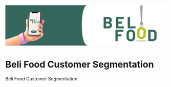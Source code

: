 <img src="https://github.com/ichwan97/Customer-Segmentation/blob/main/Add%20a%20heading.png" />

# Beli Food Customer Segmentation 

Beli Food Customer Segmentation
